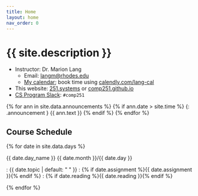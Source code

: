 ```yaml
---
title: Home
layout: home
nav_order: 0
---
```


# {{ site.description }}

* Instructor: Dr. Marion Lang
  * Email: [langm@rhodes.edu](mailto:langm@rhodes.edu)
  * [My calendar](https://tinyr.us/lang-cal); book time
    using [calendly.com/lang-cal](https://calendly.com/lang-cal)
* This website: [251.systems](http://251.systems) or [comp251.github.io](https://comp251.github.io)
* [CS Program Slack](https://rhodes-cs.slack.com): `#comp251`

{% for ann in site.data.announcements %}
{% if ann.date > site.time %}
{: .announcement }
{{ ann.text }}
{% endif %}
{% endfor %}

## Course Schedule

<div class="module" markdown="1">

{% for date in site.data.days %}

{{ date.day_name }} {{ date.month }}/{{ date.day }}

: {{ date.topic | default: "&nbsp;" }}
  : {% if date.assignment %}{{ date.assignment }}{% endif %}
  : {% if date.reading %}{{ date.reading }}{% endif %}

{% endfor %}

</div>
